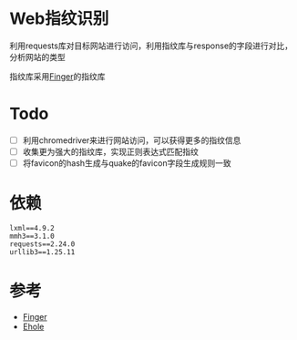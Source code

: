 # Web指纹识别

利用requests库对目标网站进行访问，利用指纹库与response的字段进行对比，分析网站的类型

指纹库采用[Finger](https://github.com/EASY233/Finger)的指纹库
# Todo
- [ ] 利用chromedriver来进行网站访问，可以获得更多的指纹信息
- [ ] 收集更为强大的指纹库，实现正则表达式匹配指纹
- [ ] 将favicon的hash生成与quake的favicon字段生成规则一致
# 依赖

```text
lxml==4.9.2
mmh3==3.1.0
requests==2.24.0
urllib3==1.25.11
```

# 参考

* [Finger](https://www.baidu.com/)
* [Ehole](https://github.com/EdgeSecurityTeam/EHole)
